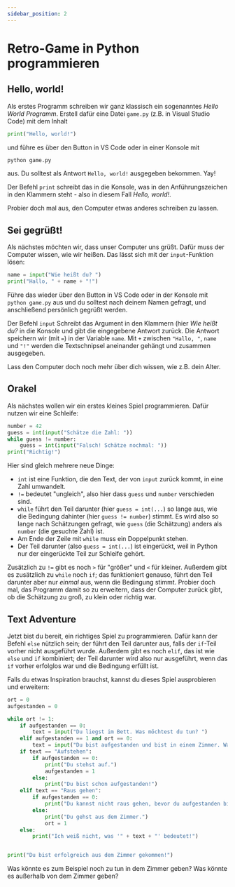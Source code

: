 ```yaml
---
sidebar_position: 2
---
```


# Retro-Game in Python programmieren
## Hello, world!
Als erstes Programm schreiben wir ganz klassisch ein sogenanntes *Hello World Programm*. Erstell dafür eine Datei `game.py` (z.B. in Visual Studio Code) mit dem Inhalt
```python
print("Hello, world!")
```
und führe es über den Button in VS Code oder in einer Konsole mit
```bash
python game.py
```
aus. Du solltest als Antwort `Hello, world!` ausgegeben bekommen. Yay!

Der Befehl `print` schreibt das in die Konsole, was in den Anführungszeichen in den Klammern steht - also in diesem Fall *Hello, world!*.

Probier doch mal aus, den Computer etwas anderes schreiben zu lassen.

## Sei gegrüßt!
Als nächstes möchten wir, dass unser Computer uns grüßt. Dafür muss der Computer wissen, wie wir heißen. Das lässt sich mit der `input`-Funktion lösen:
```python
name = input("Wie heißt du? ")
print("Hallo, " + name + "!")
```
Führe das wieder über den Button in VS Code oder in der Konsole mit `python game.py` aus und du solltest nach deinem Namen gefragt, und anschließend persönlich gegrüßt werden.

Der Befehl `input` Schreibt das Argument in den Klammern (hier *Wie heißt du?* in die Konsole und gibt die eingegebene Antwort zurück.
Die Antwort speichern wir (mit `=`) in der Variable `name`.
Mit `+` zwischen `"Hallo, "`, `name` und `"!"` werden die Textschnipsel aneinander gehängt und zusammen ausgegeben.

Lass den Computer doch noch mehr über dich wissen, wie z.B. dein Alter.

## Orakel
Als nächstes wollen wir ein erstes kleines Spiel programmieren. Dafür nutzen wir eine Schleife:
```python
number = 42
guess = int(input("Schätze die Zahl: "))
while guess != number:
    guess = int(input("Falsch! Schätze nochmal: "))
print("Richtig!")
```

Hier sind gleich mehrere neue Dinge:
- `int` ist eine Funktion, die den Text, der von `input` zurück kommt, in eine Zahl umwandelt.
- `!=` bedeutet "ungleich", also hier dass `guess` und `number` verschieden sind.
- `while` führt den Teil darunter (hier `guess = int(...`) so lange aus, wie die Bedingung dahinter (hier `guess != number`) stimmt. Es wird also so lange nach Schätzungen gefragt, wie `guess` (die Schätzung) anders als `number` (die gesuchte Zahl) ist.
- Am Ende der Zeile mit `while` muss ein Doppelpunkt stehen.
- Der Teil darunter (also `guess = int(...`) ist eingerückt, weil in Python nur der eingerückte Teil zur Schleife gehört.

Zusätzlich zu `!=` gibt es noch `>` für "größer" und `<` für kleiner. Außerdem gibt es zusätzlich zu `while` noch `if`; das funktioniert genauso, führt den Teil darunter aber nur *einmal* aus, wenn die Bedingung stimmt. Probier doch mal, das Programm damit so zu erweitern, dass der Computer zurück gibt, ob die Schätzung zu groß, zu klein oder richtig war.

## Text Adventure
Jetzt bist du bereit, ein richtiges Spiel zu programmieren. Dafür kann der Befehl `else` nützlich sein; der führt den Teil darunter aus, falls der `if`-Teil vorher nicht ausgeführt wurde. Außerdem gibt es noch `elif`, das ist wie `else` und `if` kombiniert; der Teil darunter wird also nur ausgeführt, wenn das `if` vorher erfolglos war und die Bedingung erfüllt ist.

Falls du etwas Inspiration brauchst, kannst du dieses Spiel ausprobieren und erweitern:
```python
ort = 0
aufgestanden = 0

while ort != 1:
    if aufgestanden == 0:
        text = input("Du liegst im Bett. Was möchtest du tun? ")
    elif aufgestanden == 1 and ort == 0:
        text = input("Du bist aufgestanden und bist in einem Zimmer. Was möchtest du tun? ")
    if text == "Aufstehen":
        if aufgestanden == 0:
            print("Du stehst auf.")
            aufgestanden = 1
        else:
            print("Du bist schon aufgestanden!")
    elif text == "Raus gehen":
        if aufgestanden == 0:
            print("Du kannst nicht raus gehen, bevor du aufgestanden bist!")
        else:
            print("Du gehst aus dem Zimmer.")
            ort = 1
    else:
        print("Ich weiß nicht, was '" + text + "' bedeutet!")


print("Du bist erfolgreich aus dem Zimmer gekommen!")
```

Was könnte es zum Beispiel noch zu tun in dem Zimmer geben? Was könnte es außerhalb von dem Zimmer geben?
